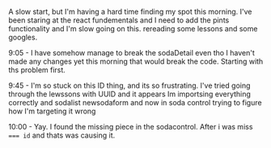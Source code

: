A slow start, but I'm having a hard time finding my spot this morning. I've been staring at the react fundementals and I need to add the pints functionality and I'm slow going on this.
rereading some lessons and some googles.

9:05 - I have somehow manage to break the sodaDetail even tho I haven't made any changes yet this morning that would break the code. Starting with ths problem first.

9:45 - I'm so stuck on this ID thing, and its so frustrating. I've tried going through the lewssons with UUID and it appears Im importsing everything correctly and sodalist newsodaform and now in soda control trying to figure how I'm targeting it wrong

10:00 - Yay. I found the missing piece in the sodacontrol. After i was miss ` === id` and thats was causing it.